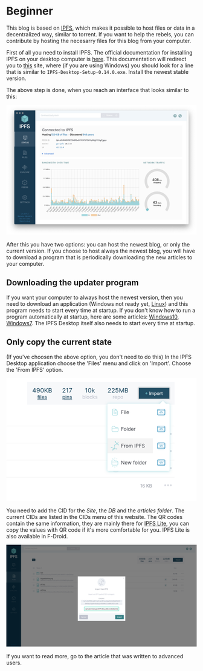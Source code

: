 # Beginner

This blog is based on [IPFS](https://en.wikipedia.org/wiki/InterPlanetary_File_System), which makes it possible to host files or data in a decentralized way, similar to torrent. If you want to help the rebels, you can contribute by hosting the necesarry files for this blog from your computer.

First of all you need to install IPFS. The official documentation for installing IPFS on your desktop computer is [here](https://docs.ipfs.io/install/ipfs-desktop/). This documentation will redirect you to [this](https://github.com/ipfs/ipfs-desktop/releases) site, where (if you are using Windows) you should look for a line that is similar to `IPFS-Desktop-Setup-0.14.0.exe`.  Install the newest stable version.

The above step is done, when you reach an interface that looks similar to this:

![IPFS Desktop](desktop-status.png)

After this you have two options: you can host the newest blog, or only the current version. If you choose to host always the newest blog, you will have to download a program that is periodically downloading the new articles to your computer.

## Downloading the updater program

If you want your computer to always host the newest version, then you need to download an application (Windows not ready yet, [Linux](ipfs-blog-daemon)) and this program needs to start every time at startup. If you don't know how to run a program automatically at startup, here are some articles: [Windows10](https://www.howtogeek.com/228467/how-to-make-a-program-run-at-startup-on-any-computer/), [Windows7](https://www.groovypost.com/howto/windows-7-make-programs-run-automatically-during-startup/). The IPFS Desktop itself also needs to start every time at startup.


## Only copy the current state

(If you've choosen the above option, you don't need to do this) In the IPFS Desktop application choose the 'Files' menu and click on 'Import'. Choose the 'From IPFS' option. 

![Import button](import.png)

You need to add the CID for the _Site_, the _DB_ and the _articles folder_. The current CIDs are listed in the CIDs menu of this website. The QR codes contain the same information, they are mainly there for [IPFS Lite](https://play.google.com/store/apps/details?id=threads.server), you can copy the values with QR code if it's more comfortable for you. IPFS Lite is also available in F-Droid.


![Import CID](from_cid_big.png)

If you want to read more, go to the article that was written to advanced users.